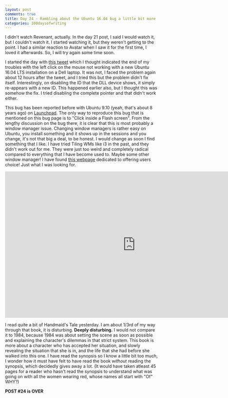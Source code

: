 ```yaml
---
layout: post
comments: true
title: Day 24 - Rambling about the Ubuntu 16.04 bug a little bit more
categories: 100daysofwriting
---
```


I didn't watch Revenant, actually. In the day 21 post, I said I would watch it,
but I couldn't watch it. I started watching it, but they weren't getting to the
point. I had a similar reaction to Avatar when I saw it for the first time, I
loved it afterwards. So, I will try again some time soon.

I started the day with [this
tweet](https://twitter.com/_icyflame/status/841151654363717632) which I thought
indicated the end of my troubles with the left click on the mouse not working
with a new Ubuntu 16.04 LTS installation on a Dell laptop. It was not, I faced
the problem again about 12 hours after the tweet, and I tried this but the
problem didn't fix itself. Interestingly, on disabling the ID that the DLL
device shows, it simply re-appears with a new ID. This happened earlier also,
but I thought this was somehow the fix. I tried disabling the complete pointer
and that didn't work either.

This bug has been reported before with Ubuntu 9.10 (yeah, that's about 8 years
ago) on
[Launchpad](https://bugs.launchpad.net/ubuntu/+source/flashplugin-nonfree/+bug/410407).
The only way to reproduce this bug that is mentioned on this bug page is to
"Click inside a Flash screen". From the lengthy discussion on the bug there, it
is clear that this is most probably a window manager issue. Changing window
managers is rather easy on Ubuntu, you install something and it shows up in the
sessions and you change, it's not that big a deal, to be honest. I would change
as soon I find something that I like. I have tried Tiling WMs like i3 in the
past, and they didn't work out for me. They were just too weird and completely
radical compared to everything that I have become used to. Maybe some other
window manager! I have found [this webpage](http://www.xwinman.org/intro.php)
dedicated to offering users choice! Just what I was looking for.

<iframe width="854" height="480" src="https://www.youtube.com/embed/WLrTqbW0zIY"
frameborder="0" allowfullscreen></iframe>

I read quite a bit of Handmaid's Tale yesterday. I am about 1/3rd of my way
through that book, it is disturbing. **Deeply disturbing.** I would not compare
it to 1984, because 1984 was about setting the scene as soon as possible and
explaining the character's dilemmas in that strict system. This book is more
about a character who has accepted her situation, and slowly revealing the
situation that she is in, and the life that she had before she walked into this
one. I have read the synopsis so I know a little bit too much, I wonder how it
must have felt to have read the book _without_ reading the synopsis, which
decidedly gives away a lot. (It would have taken atleast 45 pages for a reader
who hasn't read the synopsis to understand what was going on with all the women
wearing red, whose names all start with "Of" WHY?)

**POST #24 is OVER**
